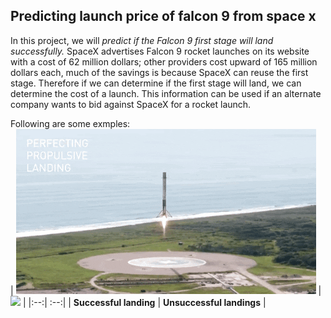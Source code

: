## Predicting launch price of falcon 9 from space x
In this project, we will *predict if the Falcon 9 first stage will land successfully.* SpaceX advertises Falcon 9 rocket launches on its website with a cost of 62 million dollars; other providers cost upward of 165 million dollars each, much of the savings is because SpaceX can reuse the first stage. Therefore if we can determine if the first stage will land, we can determine the cost of a launch. This information can be used if an alternate company wants to bid against SpaceX for a rocket launch. 

Following are some exmples:  
| ![](images/landing_1.gif) | ![](https://imgur.com/H0s4dcY) |
|:--:| :--:|
| **Successful landing** | **Unsuccessful landings** |
 
